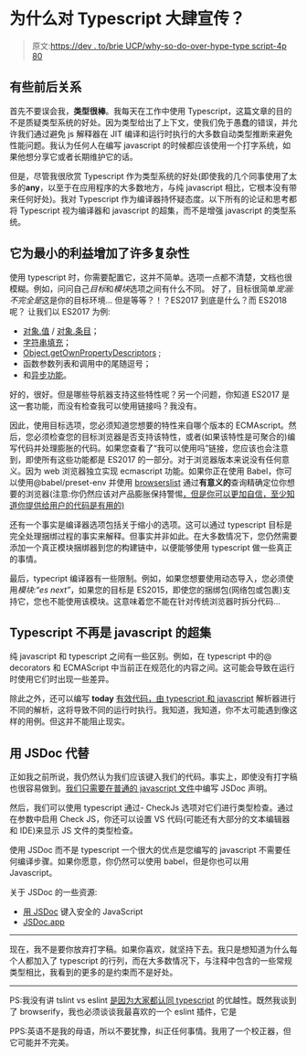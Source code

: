 # 为什么对 Typescript 大肆宣传？

> 原文:[https://dev . to/brie UCP/why-so-do-over-hype-type script-4p 80](https://dev.to/brieucp/why-so-much-hype-over-typescript-4p80)

## [](#some-context)有些前后关系

首先不要误会我，**类型很棒**。我每天在工作中使用 Typescript，这篇文章的目的不是质疑类型系统的好处。因为类型给出了上下文，使我们免于愚蠢的错误，并允许我们通过避免 js 解释器在 JIT 编译和运行时执行的大多数自动类型推断来避免性能问题。我认为任何人在编写 javascript 的时候都应该使用一个打字系统，如果他想分享它或者长期维护它的话。

但是，尽管我很欣赏 Typescript 作为类型系统的好处(即使我的几个同事使用了太多的**any**，以至于在应用程序的大多数地方，与纯 javascript 相比，它根本没有带来任何好处)。我对 Typescript 作为编译器持怀疑态度。以下所有的论证和思考都将 Typescript 视为编译器和 javascript 的超集，而不是增强 javascript 的类型系统。

## 它为最小的利益增加了许多复杂性

使用 typescript 时，你需要配置它，这并不简单。选项一点都不清楚，文档也很模糊。例如，问问自己*目标*和*模块*选项之间有什么不同。
好了，目标很简单*宠溺:不完全是*这是你的目标环境...
但是等等？！？ES2017 到底是什么？而 ES2018 呢？
让我们以 ES2017 为例:

*   [对象.值](https://caniuse.com/#search=Object.values) / [对象.条目](https://caniuse.com/#search=Object.entries)；
*   [字符串填充](https://caniuse.com/#search=String.prototype.padStart)；
*   [Object.getOwnPropertyDescriptors](https://caniuse.com/#search=getOwnPropertyDescriptors) ;
*   函数参数列表和调用中的尾随逗号；
*   和[异步功能](https://caniuse.com/#search=Async%20functions)。

好的，很好。但是哪些导航器支持这些特性呢？另一个问题，你知道 ES2017 是这一套功能，而没有检查我可以使用链接吗？我没有。

因此，使用目标选项，您必须知道您想要的特性来自哪个版本的 ECMAscript。然后，您必须检查您的目标浏览器是否支持该特性，或者(如果该特性是可聚合的)编写代码并处理膨胀的代码。如果您查看了“我可以使用吗”链接，您应该也会注意到，即使所有这些功能都是 ES2017 的一部分。对于浏览器版本来说没有任何意义。因为 web 浏览器独立实现 ecmascript 功能。如果你正在使用 Babel，你可以使用@babel/preset-env 并使用 [browserslist](https://github.com/browserslist/browserslist) 通过**有意义的**查询精确定位你想要的浏览器(注意:你仍然应该对产品膨胀保持警惕[，但是你可以更加自信，至少知道你提供给用户的代码是有用的)](https://medium.com/@WebReflection/avoiding-babels-production-bloat-d53eea2e1cbf)

还有一个事实是编译器选项包括关于缩小的选项。这可以通过 typescript 目标是完全处理捆绑过程的事实来解释。但事实并非如此。在大多数情况下，您仍然需要添加一个真正模块捆绑器到您的构建链中，以便能够使用 typescript 做一些真正的事情。

最后，typecript 编译器有一些限制。例如，如果您想要使用动态导入，您必须使用*模块:“es next”*，如果您的目标是 ES2015，即使您的捆绑包(网络包或包裹)支持它，您也不能使用该模块。这意味着您不能在针对传统浏览器时拆分代码...

## Typescript 不再是 javascript 的超集

纯 javascript 和 typescript 之间有一些区别。例如，在 typescript 中的@ decorators 和 ECMAScript 中当前正在规范化的内容之间。这可能会导致在运行时使用它们时出现一些差异。

除此之外，还可以编写 **today** [有效代码，由 typescript 和 javascript](https://medium.com/@jasvir/monoglots-when-a-subset-is-not-1604e3a51d9) 解析器进行不同的解析，这将导致不同的运行时执行。我知道，我知道，你不太可能遇到像这样的用例。但这并不能阻止现实。

## [](#use-jsdoc-instead)用 JSDoc 代替

正如我之前所说，我仍然认为我们应该键入我们的代码。事实上，即使没有打字稿也很容易做到。[我们只需要在普通的 javascript 文件](https://www.typescriptlang.org/docs/handbook/type-checking-javascript-files.html)中编写 JSDoc 声明。

然后，我们可以使用 typescript 通过- CheckJs 选项对它们进行类型检查。通过在参数中启用 Check JS，你还可以设置 VS 代码(可能还有大部分的文本编辑器和 IDE)来显示 JS 文件的类型检查。

使用 JSDoc 而不是 typescript 一个很大的优点是您编写的 javascript 不需要任何编译步骤。如果你愿意，你仍然可以使用 babel，但是你也可以用 Javascript。

关于 JSDoc 的一些资源:

*   [用 JSDoc](https://medium.com/@trukrs/type-safe-javascript-with-jsdoc-7a2a63209b76) 键入安全的 JavaScript
*   [JSDoc.app](https://jsdoc.app/)

* * *

现在，我不是要你放弃打字稿。如果你喜欢，就坚持下去。我只是想知道为什么每个人都加入了 typescript 的行列，而在大多数情况下，与注释中包含的一些常规类型相比，我看到的更多的是约束而不是好处。

* * *

PS:我没有讲 tslint vs eslint [是因为大家都认同 typescript](https://eslint.org/blog/2019/01/future-typescript-eslint) 的优越性。既然我谈到了 browserify，我也必须谈谈我最喜欢的一个 eslint 插件，它是

PPS:英语不是我的母语，所以不要犹豫，纠正任何事情。我用了一个校正器，但它可能并不完美。